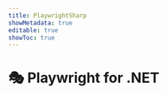 ```yaml
---
title: PlaywrightSharp
showMetadata: true
editable: true
showToc: true
---
```


# 🎭 Playwright for .NET

